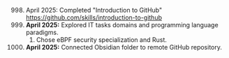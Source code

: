 998. April 2025: Completed "Introduction to GitHub" https://github.com/skills/introduction-to-github
999. **April 2025:** Explored IT tasks domains and programming language paradigms.
     1. Chose eBPF security specialization and Rust.
1000. **April 2025:** Connected Obsidian folder to remote GitHub repository.